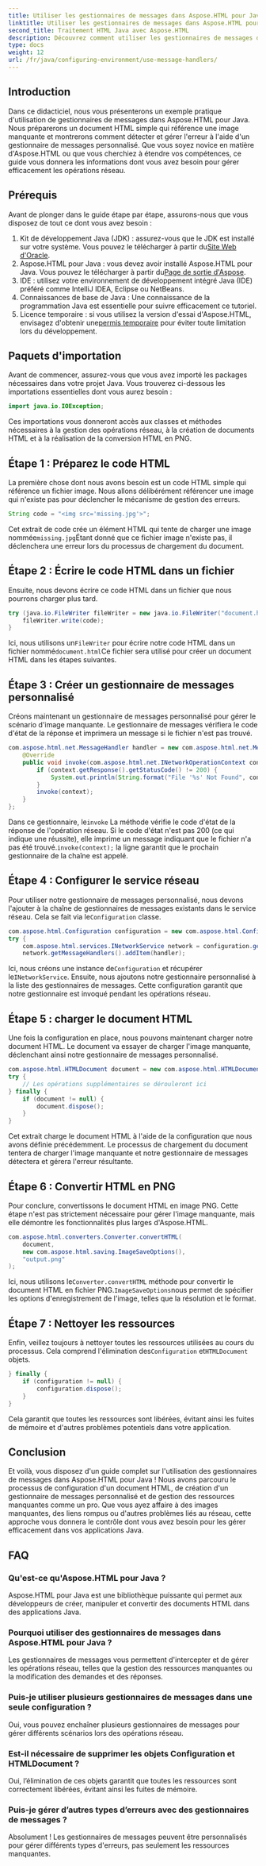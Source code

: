 ```yaml
---
title: Utiliser les gestionnaires de messages dans Aspose.HTML pour Java
linktitle: Utiliser les gestionnaires de messages dans Aspose.HTML pour Java
second_title: Traitement HTML Java avec Aspose.HTML
description: Découvrez comment utiliser les gestionnaires de messages dans Aspose.HTML pour Java pour gérer efficacement les images manquantes et d’autres opérations réseau.
type: docs
weight: 12
url: /fr/java/configuring-environment/use-message-handlers/
---
```

## Introduction
Dans ce didacticiel, nous vous présenterons un exemple pratique d'utilisation de gestionnaires de messages dans Aspose.HTML pour Java. Nous préparerons un document HTML simple qui référence une image manquante et montrerons comment détecter et gérer l'erreur à l'aide d'un gestionnaire de messages personnalisé. Que vous soyez novice en matière d'Aspose.HTML ou que vous cherchiez à étendre vos compétences, ce guide vous donnera les informations dont vous avez besoin pour gérer efficacement les opérations réseau.
## Prérequis
Avant de plonger dans le guide étape par étape, assurons-nous que vous disposez de tout ce dont vous avez besoin :
1.  Kit de développement Java (JDK) : assurez-vous que le JDK est installé sur votre système. Vous pouvez le télécharger à partir du[Site Web d'Oracle](https://www.oracle.com/java/technologies/javase-downloads.html).
2.  Aspose.HTML pour Java : vous devez avoir installé Aspose.HTML pour Java. Vous pouvez le télécharger à partir du[Page de sortie d'Aspose](https://releases.aspose.com/html/java/).
3. IDE : utilisez votre environnement de développement intégré Java (IDE) préféré comme IntelliJ IDEA, Eclipse ou NetBeans.
4. Connaissances de base de Java : Une connaissance de la programmation Java est essentielle pour suivre efficacement ce tutoriel.
5.  Licence temporaire : si vous utilisez la version d'essai d'Aspose.HTML, envisagez d'obtenir une[permis temporaire](https://purchase.aspose.com/temporary-license/) pour éviter toute limitation lors du développement.

## Paquets d'importation
Avant de commencer, assurez-vous que vous avez importé les packages nécessaires dans votre projet Java. Vous trouverez ci-dessous les importations essentielles dont vous aurez besoin :
```java
import java.io.IOException;
```
Ces importations vous donneront accès aux classes et méthodes nécessaires à la gestion des opérations réseau, à la création de documents HTML et à la réalisation de la conversion HTML en PNG.

## Étape 1 : Préparez le code HTML
La première chose dont nous avons besoin est un code HTML simple qui référence un fichier image. Nous allons délibérément référencer une image qui n'existe pas pour déclencher le mécanisme de gestion des erreurs.
```java
String code = "<img src='missing.jpg'>";
```
 Cet extrait de code crée un élément HTML qui tente de charger une image nommée`missing.jpg`Étant donné que ce fichier image n'existe pas, il déclenchera une erreur lors du processus de chargement du document.
## Étape 2 : Écrire le code HTML dans un fichier
Ensuite, nous devons écrire ce code HTML dans un fichier que nous pourrons charger plus tard.
```java
try (java.io.FileWriter fileWriter = new java.io.FileWriter("document.html")) {
    fileWriter.write(code);
}
```
 Ici, nous utilisons un`FileWriter` pour écrire notre code HTML dans un fichier nommé`document.html`Ce fichier sera utilisé pour créer un document HTML dans les étapes suivantes.
## Étape 3 : Créer un gestionnaire de messages personnalisé
Créons maintenant un gestionnaire de messages personnalisé pour gérer le scénario d'image manquante. Le gestionnaire de messages vérifiera le code d'état de la réponse et imprimera un message si le fichier n'est pas trouvé.
```java
com.aspose.html.net.MessageHandler handler = new com.aspose.html.net.MessageHandler() {
    @Override
    public void invoke(com.aspose.html.net.INetworkOperationContext context) {
        if (context.getResponse().getStatusCode() != 200) {
            System.out.println(String.format("File '%s' Not Found", context.getRequest().getRequestUri().toString()));
        }
        invoke(context);
    }
};
```
 Dans ce gestionnaire, le`invoke` La méthode vérifie le code d'état de la réponse de l'opération réseau. Si le code d'état n'est pas 200 (ce qui indique une réussite), elle imprime un message indiquant que le fichier n'a pas été trouvé.`invoke(context);` la ligne garantit que le prochain gestionnaire de la chaîne est appelé.
## Étape 4 : Configurer le service réseau
 Pour utiliser notre gestionnaire de messages personnalisé, nous devons l'ajouter à la chaîne de gestionnaires de messages existants dans le service réseau. Cela se fait via le`Configuration` classe.
```java
com.aspose.html.Configuration configuration = new com.aspose.html.Configuration();
try {
    com.aspose.html.services.INetworkService network = configuration.getService(com.aspose.html.services.INetworkService.class);
    network.getMessageHandlers().addItem(handler);
```
Ici, nous créons une instance de`Configuration` et récupérer le`INetworkService`. Ensuite, nous ajoutons notre gestionnaire personnalisé à la liste des gestionnaires de messages. Cette configuration garantit que notre gestionnaire est invoqué pendant les opérations réseau.
## Étape 5 : charger le document HTML
Une fois la configuration en place, nous pouvons maintenant charger notre document HTML. Le document va essayer de charger l'image manquante, déclenchant ainsi notre gestionnaire de messages personnalisé.
```java
com.aspose.html.HTMLDocument document = new com.aspose.html.HTMLDocument("document.html", configuration);
try {
    // Les opérations supplémentaires se dérouleront ici
} finally {
    if (document != null) {
        document.dispose();
    }
}
```
Cet extrait charge le document HTML à l'aide de la configuration que nous avons définie précédemment. Le processus de chargement du document tentera de charger l'image manquante et notre gestionnaire de messages détectera et gérera l'erreur résultante.
## Étape 6 : Convertir HTML en PNG
Pour conclure, convertissons le document HTML en image PNG. Cette étape n'est pas strictement nécessaire pour gérer l'image manquante, mais elle démontre les fonctionnalités plus larges d'Aspose.HTML.
```java
com.aspose.html.converters.Converter.convertHTML(
    document,
    new com.aspose.html.saving.ImageSaveOptions(),
    "output.png"
);
```
 Ici, nous utilisons le`Converter.convertHTML` méthode pour convertir le document HTML en fichier PNG.`ImageSaveOptions`nous permet de spécifier les options d'enregistrement de l'image, telles que la résolution et le format.
## Étape 7 : Nettoyer les ressources
 Enfin, veillez toujours à nettoyer toutes les ressources utilisées au cours du processus. Cela comprend l'élimination des`Configuration` et`HTMLDocument` objets.
```java
} finally {
    if (configuration != null) {
        configuration.dispose();
    }
}
```
Cela garantit que toutes les ressources sont libérées, évitant ainsi les fuites de mémoire et d'autres problèmes potentiels dans votre application.

## Conclusion
Et voilà, vous disposez d'un guide complet sur l'utilisation des gestionnaires de messages dans Aspose.HTML pour Java ! Nous avons parcouru le processus de configuration d'un document HTML, de création d'un gestionnaire de messages personnalisé et de gestion des ressources manquantes comme un pro. Que vous ayez affaire à des images manquantes, des liens rompus ou d'autres problèmes liés au réseau, cette approche vous donnera le contrôle dont vous avez besoin pour les gérer efficacement dans vos applications Java.

## FAQ
### Qu'est-ce qu'Aspose.HTML pour Java ?
Aspose.HTML pour Java est une bibliothèque puissante qui permet aux développeurs de créer, manipuler et convertir des documents HTML dans des applications Java.
### Pourquoi utiliser des gestionnaires de messages dans Aspose.HTML pour Java ?
Les gestionnaires de messages vous permettent d'intercepter et de gérer les opérations réseau, telles que la gestion des ressources manquantes ou la modification des demandes et des réponses.
### Puis-je utiliser plusieurs gestionnaires de messages dans une seule configuration ?
Oui, vous pouvez enchaîner plusieurs gestionnaires de messages pour gérer différents scénarios lors des opérations réseau.
### Est-il nécessaire de supprimer les objets Configuration et HTMLDocument ?
Oui, l’élimination de ces objets garantit que toutes les ressources sont correctement libérées, évitant ainsi les fuites de mémoire.
### Puis-je gérer d’autres types d’erreurs avec des gestionnaires de messages ?
Absolument ! Les gestionnaires de messages peuvent être personnalisés pour gérer différents types d'erreurs, pas seulement les ressources manquantes.